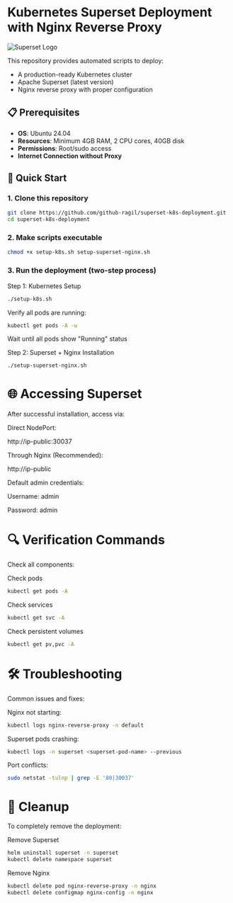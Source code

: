 # Kubernetes Superset Deployment with Nginx Reverse Proxy

![Superset Logo](https://superset.apache.org/img/superset-logo-horiz-apache.svg)

This repository provides automated scripts to deploy:
- A production-ready Kubernetes cluster
- Apache Superset (latest version)
- Nginx reverse proxy with proper configuration

## 📋 Prerequisites

- **OS**: Ubuntu 24.04 
- **Resources**: Minimum 4GB RAM, 2 CPU cores, 40GB disk
- **Permissions**: Root/sudo access
- **Internet Connection without Proxy**

## 🚀 Quick Start

### 1. Clone this repository
```bash
git clone https://github.com/github-ragil/superset-k8s-deployment.git
cd superset-k8s-deployment
```
### 2. Make scripts executable
```bash
chmod +x setup-k8s.sh setup-superset-nginx.sh
```

### 3. Run the deployment (two-step process)
Step 1: Kubernetes Setup
```bash
./setup-k8s.sh
```
Verify all pods are running:

```bash
kubectl get pods -A -w
```
Wait until all pods show "Running" status

Step 2: Superset + Nginx Installation
```bash
./setup-superset-nginx.sh
```

# 🌐 Accessing Superset
After successful installation, access via:

Direct NodePort:

http://ip-public:30037

Through Nginx (Recommended):

http://ip-public

Default admin credentials:

Username: admin

Password: admin

# 🔍 Verification Commands
Check all components:

Check pods
```bash
kubectl get pods -A
```
Check services
```bash
kubectl get svc -A
```

Check persistent volumes
```bash
kubectl get pv,pvc -A
```

# 🛠️ Troubleshooting
Common issues and fixes:

Nginx not starting:

```bash
kubectl logs nginx-reverse-proxy -n default
```

Superset pods crashing:

```bash
kubectl logs -n superset <superset-pod-name> --previous
```
Port conflicts:

```bash
sudo netstat -tulnp | grep -E '80|30037'
```
# 🧹 Cleanup
To completely remove the deployment:


Remove Superset
```bash
helm uninstall superset -n superset
kubectl delete namespace superset
```

Remove Nginx
```bash
kubectl delete pod nginx-reverse-proxy -n nginx
kubectl delete configmap nginx-config -n nginx
```
